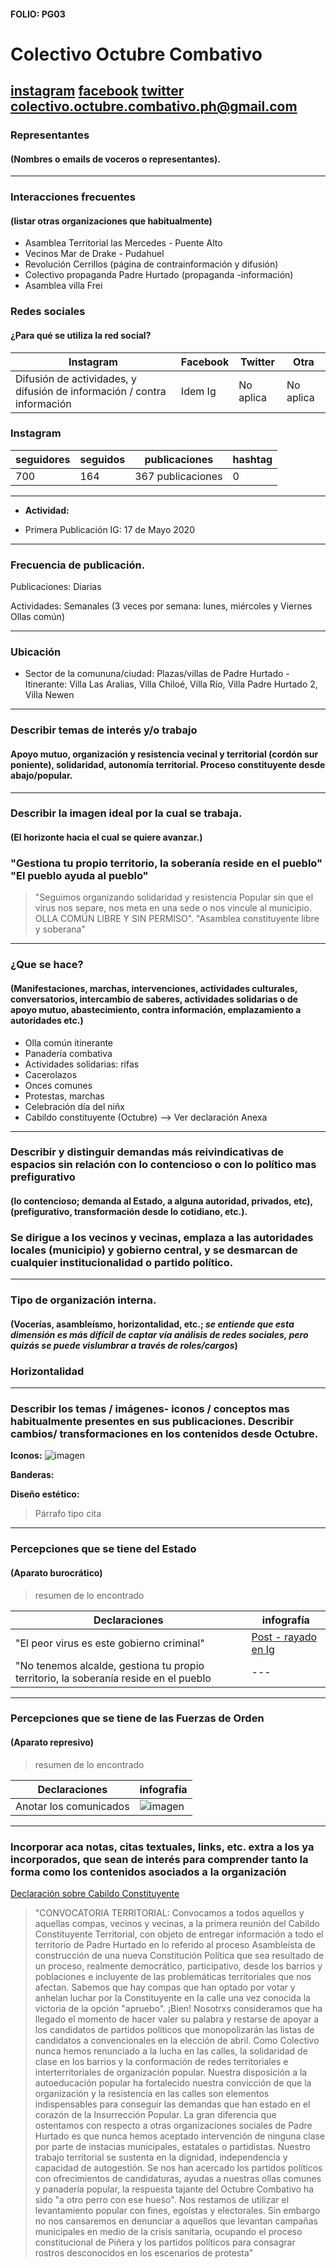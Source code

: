#### FOLIO: PG03
# Colectivo Octubre Combativo

[instagram](https://www.instagram.com/p/CFcU2cCH26f/)
[facebook](https://www.facebook.com/octubre.combativo.3)
[twitter]()
<colectivo.octubre.combativo.ph@gmail.com>
---

### Representantes
#### (Nombres o emails de voceros o representantes).

---
### Interacciones frecuentes
#### (listar otras organizaciones que habitualmente)
* Asamblea Territorial las Mercedes - Puente Alto
* Vecinos Mar de Drake - Pudahuel 
* Revolución Cerrillos (página de contrainformación y difusión)
*  Colectivo propaganda Padre Hurtado (propaganda -información)
* Asamblea villa Frei

### Redes sociales
#### ¿Para qué se utiliza la red social?
| Instagram | Facebook | Twitter | Otra 
|- |-| ---|---|
|Difusión de actividades, y difusión de información / contra información |Idem Ig|No aplica| No aplica|

### **Instagram**
| seguidores | seguidos | publicaciones | hashtag 
|---|---|---|---|
|700|164|367 publicaciones| 0

---

* **Actividad:**   

* Primera Publicación IG: 17 de Mayo 2020

---
### Frecuencia de publicación.

Publicaciones: Diarias 

Actividades: Semanales (3 veces por semana: lunes, miércoles y Viernes Ollas común)

---
### Ubicación
* Sector de la comununa/ciudad: Plazas/villas de Padre Hurtado - Itinerante: Villa Las Aralias, Villa Chiloé, Villa Río, Villa Padre Hurtado 2, Villa Newen

---
### Describir temas de interés y/o trabajo
#### Apoyo mutuo, organización y resistencia vecinal y territorial (cordón sur poniente), solidaridad, autonomía territorial. Proceso constituyente desde abajo/popular. 
---
### Describir la imagen ideal por la cual se trabaja.
#### (El horizonte hacia el cual se quiere avanzar.)
### "Gestiona tu propio territorio, la soberanía reside en el pueblo" "El pueblo ayuda al pueblo"
 > "Seguimos organizando solidaridad y resistencia Popular sin que el virus nos separe, nos meta en una sede o nos vincule al municipio.
OLLA COMÚN LIBRE Y SIN PERMISO". "Asamblea constituyente libre y soberana" 
---
### ¿Que se hace?
#### (Manifestaciones, marchas, intervenciones, actividades culturales, conversatorios, intercambio de saberes, actividades solidarias o de apoyo mutuo, abastecimiento, contra información, emplazamiento a autoridades etc.)
* Olla común itinerante 
* Panadería combativa
* Actividades solidarias: rifas
* Cacerolazos
* Onces comunes
* Protestas, marchas
* Celebración día del niñx
* Cabildo constituyente (Octubre) --> Ver declaración Anexa

---
### Describir y distinguir demandas más reivindicativas de espacios sin relación con lo contencioso o con lo político mas prefigurativo
#### (lo contencioso; demanda al Estado, a alguna autoridad, privados, etc), (prefigurativo, transformación desde lo cotidiano, etc.).
### Se dirigue a los vecinos y vecinas, emplaza a las autoridades locales (municipio) y gobierno central, y se desmarcan de cualquier institucionalidad o partido político. 
---
### Tipo de organización interna.
#### (Vocerías, asambleísmo, horizontalidad, etc.; *se entiende que esta dimensión es más difícil de captar vía análisis de redes sociales, pero quizás se puede vislumbrar a través de roles/cargos*)
 ### Horizontalidad 
---
### Describir los temas / imágenes- iconos / conceptos mas habitualmente presentes en sus publicaciones. Describir cambios/ transformaciones en los contenidos desde Octubre.

**Iconos:**
 ![imagen](octubrecombativo.png)

**Banderas:**

**Diseño estético:**

> Párrafo tipo cita 

---
### Percepciones que se tiene del Estado
#### (Aparato burocrático)
> resumen de lo encontrado

| Declaraciones | infografía | 
|---|---|
|"El peor virus es este gobierno criminal"|[Post - rayado en Ig](https://www.instagram.com/p/CAW2pM7HPcr/) |
|"No tenemos alcalde, gestiona tu propio territorio, la soberanía reside en el pueblo|---|

---
### Percepciones que se tiene de las Fuerzas de Orden
#### (Aparato represivo)
> resumen de lo encontrado

| Declaraciones | infografía | 
|---|---|
|Anotar los comunicados | ![imagen]() |


---
### Incorporar aca notas, citas textuales, links, etc. extra a los ya incorporados, que sean de interés para comprender tanto la forma como los contenidos asociados a la organización
[Declaración sobre Cabildo Constituyente](https://www.instagram.com/p/CGv5Xh3JZTw/)
> "CONVOCATORIA TERRITORIAL: Convocamos a todos aquellos y aquellas compas, vecinos y vecinas, a la primera reunión del Cabildo Constituyente Territorial, con objeto de entregar información a todo el territorio de Padre Hurtado en lo referido al proceso Asambleísta de construcción de una nueva Constitución Política que sea resultado de un proceso, realmente democrático, participativo, desde los barrios y poblaciones e incluyente de las problemáticas territoriales que nos afectan.
Sabemos que hay compas que han optado por votar y anhelan luchar por la Constituyente en la calle una vez conocida la victoria de la opción "apruebo". ¡Bien! Nosotrxs consideramos que ha llegado el momento de hacer valer su palabra y restarse de apoyar a los candidatos de partidos políticos que monopolizarán las listas de candidatos a convencionales en la elección de abril.
Como Colectivo nunca hemos renunciado a la lucha en las calles, la solidaridad de clase en los barrios y la conformación de redes territoriales e interterritoriales de organización popular. Nuestra disposición a la autoeducación popular ha fortalecido nuestra convicción de que la organización y la resistencia en las calles son elementos indispensables para conseguir las demandas que han estado en el corazón de la Insurrección Popular.
La gran diferencia que ostentamos con respecto a otras organizaciones sociales de Padre Hurtado es que nunca hemos aceptado intervención de ninguna clase por parte de instacias municipales, estatales o partidistas. Nuestro trabajo territorial se sustenta en la dignidad, independencia y capacidad de autogestión. Se nos han acercado los partidos políticos con ofrecimientos de candidaturas, ayudas a nuestras ollas comunes y panadería popular, la respuesta tajante del Octubre Combativo ha sido "a otro perro con ese hueso".
Nos restamos de utilizar el levantamiento popular con fines, egoístas y electorales. Sin embargo no nos cansaremos en denunciar a aquellos que levantan campañas municipales en medio de la crisis sanitaria, ocupando el proceso constitucional de Piñera y los partidos políticos para consagrar rostros desconocidos en los escenarios de protesta"